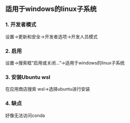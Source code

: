 ## 适用于windows的linux子系统
### 1. 开发者模式
设置->更新和安全->开发者选项->开发人员模式
### 2. 启用
设置->搜索框“启用或关闭...”->适用于windows的linux子系统
### 3. 安装Ubuntu wsl
在应用商店搜索 wsl->选择ubuntu进行安装
### 4. 缺点
好像无法访问conda
